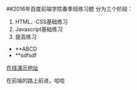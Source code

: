
##2016年百度前端学院春季班练习题
分为三个阶段：
  1. HTML、CSS基础练习  
  2. Javascript基础练习  
  3. 提高练习  

* **ABCD
* **sdfsdf

[在线演示地址](http://sungd.github.io/ife201x)

在前端的路上前进，哈哈

